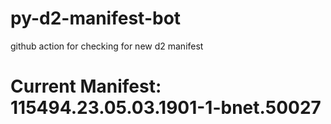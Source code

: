 # py-d2-manifest-bot
github action for checking for new d2 manifest

# Current Manifest: 115494.23.05.03.1901-1-bnet.50027